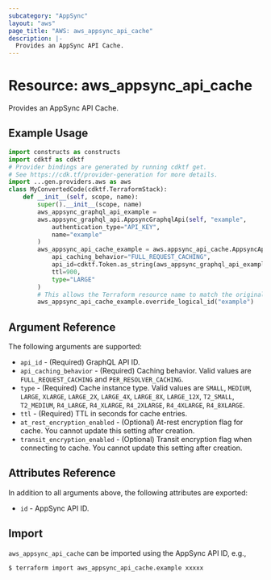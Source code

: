 ```yaml
---
subcategory: "AppSync"
layout: "aws"
page_title: "AWS: aws_appsync_api_cache"
description: |-
  Provides an AppSync API Cache.
---
```


# Resource: aws_appsync_api_cache

Provides an AppSync API Cache.

## Example Usage

```python
import constructs as constructs
import cdktf as cdktf
# Provider bindings are generated by running cdktf get.
# See https://cdk.tf/provider-generation for more details.
import ...gen.providers.aws as aws
class MyConvertedCode(cdktf.TerraformStack):
    def __init__(self, scope, name):
        super().__init__(scope, name)
        aws_appsync_graphql_api_example =
        aws.appsync_graphql_api.AppsyncGraphqlApi(self, "example",
            authentication_type="API_KEY",
            name="example"
        )
        aws_appsync_api_cache_example = aws.appsync_api_cache.AppsyncApiCache(self, "example_1",
            api_caching_behavior="FULL_REQUEST_CACHING",
            api_id=cdktf.Token.as_string(aws_appsync_graphql_api_example.id),
            ttl=900,
            type="LARGE"
        )
        # This allows the Terraform resource name to match the original name. You can remove the call if you don't need them to match.
        aws_appsync_api_cache_example.override_logical_id("example")
```

## Argument Reference

The following arguments are supported:

* `api_id` - (Required) GraphQL API ID.
* `api_caching_behavior` - (Required) Caching behavior. Valid values are `FULL_REQUEST_CACHING` and `PER_RESOLVER_CACHING`.
* `type` - (Required) Cache instance type. Valid values are `SMALL`, `MEDIUM`, `LARGE`, `XLARGE`, `LARGE_2X`, `LARGE_4X`, `LARGE_8X`, `LARGE_12X`, `T2_SMALL`, `T2_MEDIUM`, `R4_LARGE`, `R4_XLARGE`, `R4_2XLARGE`, `R4_4XLARGE`, `R4_8XLARGE`.
* `ttl` - (Required) TTL in seconds for cache entries.
* `at_rest_encryption_enabled` - (Optional) At-rest encryption flag for cache. You cannot update this setting after creation.
* `transit_encryption_enabled` - (Optional) Transit encryption flag when connecting to cache. You cannot update this setting after creation.

## Attributes Reference

In addition to all arguments above, the following attributes are exported:

* `id` - AppSync API ID.

## Import

`aws_appsync_api_cache` can be imported using the AppSync API ID, e.g.,

```
$ terraform import aws_appsync_api_cache.example xxxxx
```

<!-- cache-key: cdktf-0.17.0-pre.15 input-77b2fff6f918bce07def36b88a603f9a8d861542054068c90cf67c1f3e015c9a -->